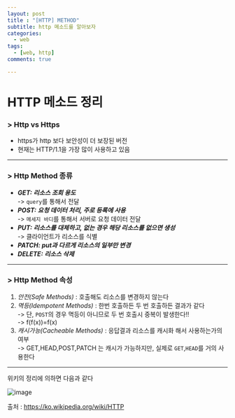 ```yaml
---
layout: post
title : "[HTTP] METHOD"
subtitle: http 메소드를 알아보자 
categories:
  - web
tags:
  - [web, http]
comments: true

---
```

# HTTP 메소드 정리

### > Http vs Https
 - https가 http 보다 보안성이 더 보장된 버전
 - 현재는 HTTP/1.1을 가장 많이 사용하고 있음 
***
### > Http Method 종류

- ***GET: 리소스 조회 용도***   
        -> `query`를 통해서 전달
- ***POST: 요청 데이터 처리, 주로 등록에 사용***    
        -> `메세지 바디`를 통해서 서버로 요청 데이터 전달
- ***PUT: 리소스를 대체하고, 없는 경우 해당 리소스를 없으면 생성***   
        -> 클라이언트가 리소스를 식별
- ***PATCH: put과 다르게 리소스의 일부만 변경***
- ***DELETE: 리소스 삭제*** 


***
### > Http Method 속성
1. _안전(Safe Methods)_ : 호출해도 리소스를 변경하지 않는다
2. _멱등(Idempotent Methods)_ : 한번 호출하든 두 번 호출하든 결과가 같다   
    -> 단, `POST`의 경우 멱등이 아니므로 두 번 호출시 중복이 발생한다!!   
    -> f(f(x))=f(x)
3. _캐시가능(Cacheable Methods)_ : 응답결과 리소스를 캐시화 해서 사용하는가의 여부   
    -> GET,HEAD,POST,PATCH 는 캐시가 가능하지만, 실제로 `GET`,`HEAD`를 거의 사용한다

***
위키의 정리에 의하면 다음과 같다 

![image](https://user-images.githubusercontent.com/55472510/110653929-0a0af300-8201-11eb-920f-0448373c567d.png)

출처 : <https://ko.wikipedia.org/wiki/HTTP>